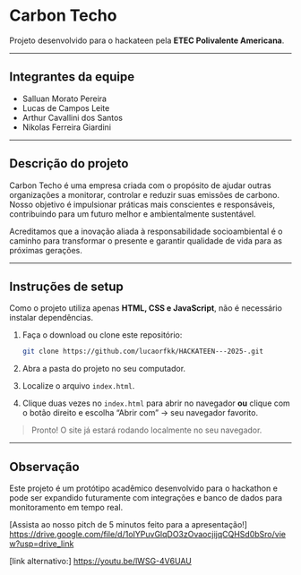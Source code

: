 # Carbon Techo

Projeto desenvolvido para o hackateen pela **ETEC Polivalente Americana**.

---

## Integrantes da equipe

* Salluan Morato Pereira
* Lucas de Campos Leite
* Arthur Cavallini dos Santos
* Nikolas Ferreira Giardini

---

## Descrição do projeto

Carbon Techo é uma empresa criada com o propósito de ajudar outras organizações a monitorar, controlar e reduzir suas emissões de carbono. Nosso objetivo é impulsionar práticas mais conscientes e responsáveis, contribuindo para um futuro melhor e ambientalmente sustentável.

Acreditamos que a inovação aliada à responsabilidade socioambiental é o caminho para transformar o presente e garantir qualidade de vida para as próximas gerações.

---

## Instruções de setup

Como o projeto utiliza apenas **HTML, CSS e JavaScript**, não é necessário instalar dependências.

1. Faça o download ou clone este repositório:

   ```bash
   git clone https://github.com/lucaorfkk/HACKATEEN---2025-.git
   ```

2. Abra a pasta do projeto no seu computador.

3. Localize o arquivo `index.html`.

4. Clique duas vezes no `index.html` para abrir no navegador **ou** clique com o botão direito e escolha “Abrir com” → seu navegador favorito.

> Pronto! O site já estará rodando localmente no seu navegador.

---

## Observação

Este projeto é um protótipo acadêmico desenvolvido para o hackathon e pode ser expandido futuramente com integrações e banco de dados para monitoramento em tempo real.

[Assista ao nosso pitch de 5 minutos feito para a apresentação!] https://drive.google.com/file/d/1oIYPuvGlqDO3zOvaocjijqCQHSd0bSro/view?usp=drive_link

[link alternativo:] https://youtu.be/lWSG-4V6UAU

